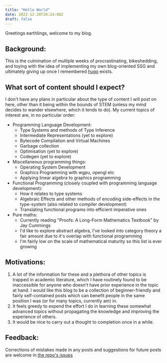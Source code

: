 ```yaml
---
title: "Hello World"
date: 2022-12-20T20:24:08Z
draft: false
---
```


Greetings earthlings, welcome to my blog.

## Background:

This is the culmination of multiple weeks of procrastinating, bikeshedding, and
toying with the idea of implementing my own blog-oriented SSG and ultimately
giving up once I remembered [hugo](https://gohugo.io/) exists.

## What sort of content should I expect?

I don't have any plans in particular about the type of content I will post on
here, other than it being within the bounds of STEM (unless my mind decides to
wander elsewhere, which it tends to do). My current topics of interest are, in
no particular order:

* Programming Language Development:
  * Type Systems and methods of Type Inference
  * Intermediate Representations (yet to explore)
  * Bytecode Compilation and Virtual Machines
  * Garbage collection
  * Optimisation (yet to explore)
  * Codegen (yet to explore)
* Miscellaneous programming things:
  * Operating System Development
  * Graphics Programming with wgpu, opengl etc
  * Applying linear algebra to graphics programming
* Functional Programming (closely coupled with programming language development):
  * How it relates to type systems
  * Algebraic Effects and other methods of encoding side-effects in the
  type-system (also related to compiler development)
  * Translating functional programs into efficient imperative ones
* Pure maths:
  * Currently reading "Proofs: A Long-Form Mathematics Textbook" by Jay Cummings
  * I'd like to explore abstract algebra, I've looked into category theory a
  fair amount due to it's overlap with functional programming
  * I'm fairly low on the scale of mathematical maturity so this list is ever
  growing

## Motivations:

1) A lot of the information for these and a plethora of other topics is trapped
in academic literature, which I have routinely found to be inaccessible for
anyone who doesn't have prior experience in the topic at hand. I would like
this blog to be a collection of beginner-friendly and fairly self-contained
posts which can benefit people in the same position I was (or for many topics,
currently am) in.
3) It feels greedy to expend the effort I do in learning these somewhat advanced
topics without propagating the knowledge and improving the experience of
others.
2) It would be nice to carry out a thought to completion once in a while.

## Feedback:

Corrections of mistakes made in any posts and suggestions for future posts are
welcome in
[the repo's issues](https://github.com/jawadcode/idle-vapourings/issues)